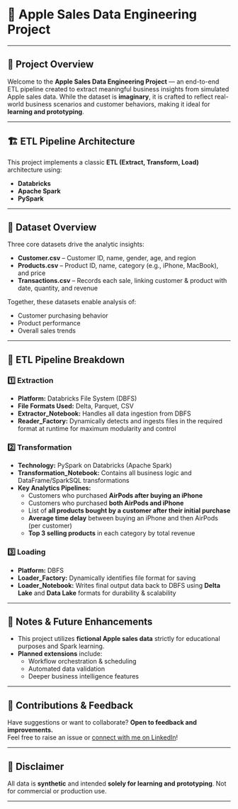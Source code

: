# 🍏 **Apple Sales Data Engineering Project**

---

## 📌 **Project Overview**

Welcome to the **Apple Sales Data Engineering Project** — an end-to-end ETL pipeline created to extract meaningful business insights from simulated Apple sales data. While the dataset is **imaginary**, it is crafted to reflect real-world business scenarios and customer behaviors, making it ideal for **learning and prototyping**.

---

## 🏗️ **ETL Pipeline Architecture**

This project implements a classic **ETL (Extract, Transform, Load)** architecture using:

- **Databricks**
- **Apache Spark**
- **PySpark**

---

## 📁 **Dataset Overview**

Three core datasets drive the analytic insights:

- **Customer.csv** – Customer ID, name, gender, age, and region
- **Products.csv** – Product ID, name, category (e.g., iPhone, MacBook), and price
- **Transactions.csv** – Records each sale, linking customer & product with date, quantity, and revenue

Together, these datasets enable analysis of:

- Customer purchasing behavior
- Product performance
- Overall sales trends

---

## 🔧 **ETL Pipeline Breakdown**

### 1️⃣ **Extraction**

- **Platform:** Databricks File System (DBFS)
- **File Formats Used:** Delta, Parquet, CSV
- **Extractor_Notebook:** Handles all data ingestion from DBFS
- **Reader_Factory:** Dynamically detects and ingests files in the required format at runtime for maximum modularity and control

### 2️⃣ **Transformation**

- **Technology:** PySpark on Databricks (Apache Spark)
- **Transformation_Notebook:** Contains all business logic and DataFrame/SparkSQL transformations
- **Key Analytics Pipelines:**
    - Customers who purchased **AirPods after buying an iPhone**
    - Customers who purchased **both AirPods and iPhone**
    - List of **all products bought by a customer after their initial purchase**
    - **Average time delay** between buying an iPhone and then AirPods (per customer)
    - **Top 3 selling products** in each category by total revenue

### 3️⃣ **Loading**

- **Platform:** DBFS
- **Loader_Factory:** Dynamically identifies file format for saving
- **Loader_Notebook:** Writes final output data back to DBFS using **Delta Lake** and **Data Lake** formats for durability & scalability

---

## 🚧 **Notes & Future Enhancements**

- This project utilizes **fictional Apple sales data** strictly for educational purposes and Spark learning.
- **Planned extensions** include:
    - Workflow orchestration & scheduling
    - Automated data validation
    - Deeper business intelligence features

---

## 🤝 **Contributions & Feedback**

Have suggestions or want to collaborate? **Open to feedback and improvements.**  
Feel free to raise an issue or [connect with me on LinkedIn](https://www.linkedin.com/in/adityathakur9617/)!

---

## 📌 **Disclaimer**

All data is **synthetic** and intended **solely for learning and prototyping**. Not for commercial or production use.

---
